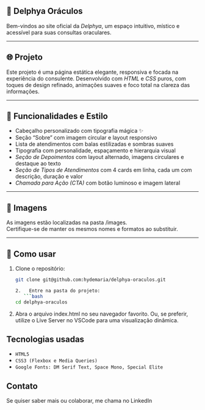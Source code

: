 
 ## 🔮 Delphya Oráculos


Bem-vindos ao site oficial da *Delphya*, um espaço intuitivo, místico e acessível para suas consultas oraculares.

---

## 🌐 Projeto

Este projeto é uma página estática elegante, responsiva e focada na experiência do consulente. Desenvolvido com *HTML* e *CSS* puros, com toques de design refinado, animações suaves e foco total na clareza das informações.

---

## 🎨 Funcionalidades e Estilo

- Cabeçalho personalizado com tipografia mágica ✨  
- Seção “Sobre” com imagem circular e layout responsivo  
- Lista de atendimentos com balas estilizadas e sombras suaves  
- Tipografia com personalidade, espaçamento e hierarquia visual  
- *Seção de Depoimentos* com layout alternado, imagens circulares e destaque ao texto  
- *Seção de Tipos de Atendimentos* com 4 cards em linha, cada um com descrição, duração e valor  
- *Chamada para Ação (CTA)* com botão luminoso e imagem lateral

---

## 📸 Imagens

As imagens estão localizadas na pasta /images.  
Certifique-se de manter os mesmos nomes e formatos ao substituir.

---

## 🚀 Como usar

1. Clone o repositório:

   ```bash
   git clone git@github.com:hydemaria/delphya-oraculos.git

   2.	Entre na pasta do projeto:
      ```bash
   cd delphya-oraculos

3.	Abra o arquivo index.html no seu navegador favorito.
Ou, se preferir, utilize o Live Server no VSCode para uma visualização dinâmica.

## Tecnologias usadas

- `HTML5` 
- `CSS3 (Flexbox e Media Queries)` 
- `Google Fonts: DM Serif Text, Space Mono, Special Elite`


## Contato
Se quiser saber mais ou colaborar, me chama no LinkedIn 
